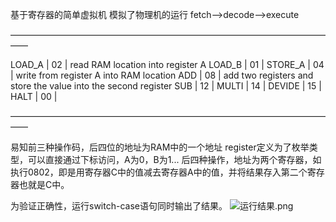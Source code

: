 基于寄存器的简单虚拟机
模拟了物理机的运行
fetch——>decode——>execute

——————————————————————————————————————

LOAD_A       |  02  |   read RAM location into register A
LOAD_B       |  01  |
STORE_A    |  04  |  write from register A into RAM location
ADD             |  08  |  add two registers and store the value into the second register
SUB             |  12  |
MULTI          |  14  |
DEVIDE       |  15  | 
HALT            |  00  |

——————————————————————————————————————


易知前三种操作码，后四位的地址为RAM中的一个地址
register定义为了枚举类型，可以直接通过下标访问，A为0，B为1...
后四种操作，地址为两个寄存器，如执行0802，即是用寄存器C中的值减去寄存器A中的值，并将结果存入第二个寄存器也就是C中。


为验证正确性，运行switch-case语句同时输出了结果。
![运行结果.png](https://i.loli.net/2020/07/12/ePfVXLkGYTJdDyU.png)
